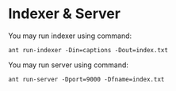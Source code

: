 Indexer & Server
================

You may run indexer using command:

`
ant run-indexer -Din=captions -Dout=index.txt
`

You may run server using command:

`
ant run-server -Dport=9000 -Dfname=index.txt
`
